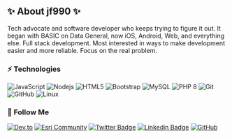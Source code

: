 ## ✨ About jf990 ✨

Tech advocate and software developer who keeps trying to figure it out. It began with BASIC on Data General, now iOS, Android, Web, and everything else.
Full stack development. Most interested in ways to make development easier and more reliable. Focus on the real problem.

<!--
**jf990/jf990** is a ✨ _special_ ✨ repository because its `README.md` (this file) appears on your GitHub profile.

Here are some ideas to get you started:

- 🔭 I’m currently working on ...
- 🌱 I’m currently learning ...
- 👯 I’m looking to collaborate on ...
- 🤔 I’m looking for help with ...
- 💬 Ask me about ...
- 📫 How to reach me: ...
- 😄 Pronouns: ...
- ⚡ Fun fact: ...
-->

### ⚡ Technologies

![JavaScript](https://img.shields.io/badge/-JavaScript-black?style=flat-square&logo=javascript)
![Nodejs](https://img.shields.io/badge/-Nodejs-black?style=flat-square&logo=Node.js)
![HTML5](https://img.shields.io/badge/-HTML5-E34F26?style=flat-square&logo=html5&logoColor=white)
![Bootstrap](https://img.shields.io/badge/-Bootstrap-563D7C?style=flat-square&logo=bootstrap)
![MySQL](https://img.shields.io/badge/-MySQL-blue?style=flat-square&logo=mysql&logoColor=white)
![PHP 8](https://img.shields.io/badge/-PHP8-blue?style=flat-square&logo=php&logoColor=white)
![Git](https://img.shields.io/badge/-Git-black?style=flat-square&logo=git)
![GitHub](https://img.shields.io/badge/-GitHub-181717?style=flat-square&logo=github)
![Linux](https://img.shields.io/badge/-Linux-black?style=flat-square&logo=linux)

### 👀 Follow Me

[![Dev.to](https://img.shields.io/badge/-Dev.to-blue?style=flat-square&logo=Devdotto&logoColor=white&link=https://dev.to/jf990)](https://dev.to/jf990)
[![Esri Community](https://img.shields.io/badge/esri-community-brightgreen?style=flat-square)]([https://developers.arcgis.com](https://community.esri.com/t5/user/viewprofilepage/user-id/350691))
[![Twitter Badge](https://img.shields.io/twitter/follow/geoplay9?style=social)](https://twitter.com/geoplay9)
[![Linkedin Badge](https://img.shields.io/badge/-johnfoster3-blue?style=flat-square&logo=Linkedin&logoColor=white&link=https://www.linkedin.com/in/johnfoster3/)](https://www.linkedin.com/in/johnfoster3/)
[![GitHub](https://img.shields.io/github/followers/jf990?style=social)](https://img.shields.io/github/followers/jf990?style=social)
